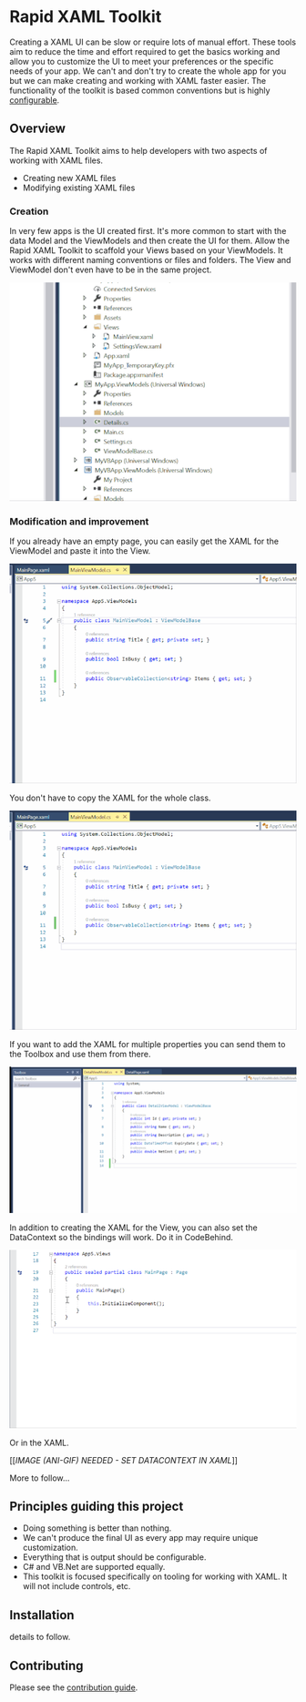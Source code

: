 
# Rapid XAML Toolkit

Creating a XAML UI can be slow or require lots of manual effort. These tools aim to reduce the time and effort required to get the basics working and allow you to customize the UI to meet your preferences or the specific needs of your app.
We can't and don't try to create the whole app for you but we can make creating and working with XAML faster easier.
The functionality of the toolkit is based common conventions but is highly [configurable](./docs/configuration.md).

## Overview

The Rapid XAML Toolkit aims to help developers with two aspects of working with XAML files.

- Creating new XAML files
- Modifying existing XAML files

### Creation

In very few apps is the UI created first. It's more common to start with the data Model and the ViewModels and then create the UI for them. Allow the Rapid XAML Toolkit to scaffold your Views based on your ViewModels. It works with different naming conventions or files and folders. The View and ViewModel don't even have to be in the same project.

![Creating a View from context menu of ViewModel in Solution Explorer](./docs/Assets/Create-View-In-Solution-Explorer.gif)

### Modification and improvement

If you already have an empty page, you can easily get the XAML for the ViewModel and paste it into the View.

![Copy class in ViewModel and paste into View as XAML](./docs/Assets/Copy-Class-To-Clipboard.gif)

You don't have to copy the XAML for the whole class.

![Copy selection of properties in ViewModel and paste into View as XAML](./docs/Assets/Copy-Selection-To-Clipboard.gif)

If you want to add the XAML for multiple properties you can send them to the Toolbox and use them from there.

![Send properties to the Toolbox then drag onto the View as XAML](./docs/Assets/Send-To-Toolbox-And-Drag-To-View.gif)

In addition to creating the XAML for the View, you can also set the DataContext so the bindings will work. Do it in CodeBehind.

![Set the DataContext and related properties if not already defined in the code-behind file](./docs/Assets/Set-Datacontext-In-CodeBehind.gif)

Or in the XAML.

[[*IMAGE (ANI-GIF) NEEDED - SET DATACONTEXT IN XAML*]]

More to follow...

## Principles guiding this project

- Doing something is better than nothing.
- We can't produce the final UI as every app may require unique customization.
- Everything that is output should be configurable.
- C# and VB.Net are supported equally.
- This toolkit is focused specifically on tooling for working with XAML. It will not include controls, etc.

## Installation

details to follow.

## Contributing

Please see the [contribution guide](./CONTRIBUTING.md).
